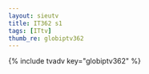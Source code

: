 ```yaml
--- 
layout: sieutv
title: IT362 s1
tags: [ITtv]
thumb_re: globiptv362
---
```

{% include tvadv key="globiptv362" %} 
